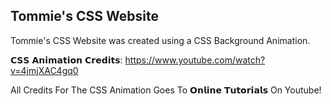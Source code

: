 ## Tommie's CSS Website

Tommie's CSS Website was created using a CSS Background Animation.

𝗖𝗦𝗦 𝗔𝗻𝗶𝗺𝗮𝘁𝗶𝗼𝗻 𝗖𝗿𝗲𝗱𝗶𝘁𝘀: https://www.youtube.com/watch?v=4jmjXAC4gq0

All Credits For The CSS Animation Goes To 𝗢𝗻𝗹𝗶𝗻𝗲 𝗧𝘂𝘁𝗼𝗿𝗶𝗮𝗹𝘀 On Youtube!

